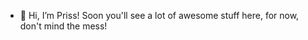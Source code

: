 - 👋 Hi, I’m Priss!
Soon you'll see a lot of awesome stuff here, for now, don't mind the mess!

<!---
bellial/bellial is a ✨ special ✨ repository because its `README.md` (this file) appears on your GitHub profile.
You can click the Preview link to take a look at your changes.
--->
